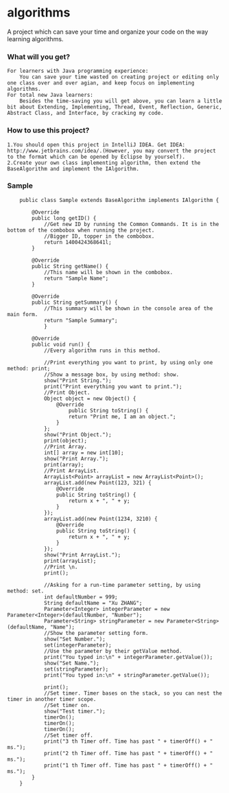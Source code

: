 algorithms
==========

A project which can save your time and organize your code on the way learning algorithms.

### What will you get?
    For learners with Java programming experience:
        You can save your time wasted on creating project or editing only one class over and over agian, and keep focus on implementing algorithms.
    For total new Java learners:
        Besides the time-saving you will get above, you can learn a little bit about Extending, Implementing, Thread, Event, Reflection, Generic, Abstract Class, and Interface, by cracking my code.

### How to use this project?
    1.You should open this project in IntelliJ IDEA. Get IDEA: http://www.jetbrains.com/idea/.(However, you may convert the project to the format which can be opened by Eclipse by yourself).
    2.Create your own class implementing algorithm, then extend the BaseAlgorithm and implement the IAlgorithm.
    
### Sample

        public class Sample extends BaseAlgorithm implements IAlgorithm {

            @Override
            public long getID() {
                //Get new ID by running the Common Commands. It is in the bottom of the combobox when running the project.
                //Bigger ID, topper in the combobox.
                return 1400424368641l;
            }

            @Override
            public String getName() {
                //This name will be shown in the combobox.
                return "Sample Name";
            }

            @Override
            public String getSummary() {
                //This summary will be shown in the console area of the main form.
                return "Sample Summary";
                }

            @Override
            public void run() {
                //Every algorithm runs in this method.

                //Print everything you want to print, by using only one method: print;
                //Show a message box, by using method: show.
                show("Print String.");
                print("Print everything you want to print.");
                //Print Object.
                Object object = new Object() {
                    @Override
                        public String toString() {
                        return "Print me, I am an object.";
                    }
                };
                show("Print Object.");
                print(object);
                //Print Array.
                int[] array = new int[10];
                show("Print Array.");
                print(array);
                //Print ArrayList.
                ArrayList<Point> arrayList = new ArrayList<Point>();
                arrayList.add(new Point(123, 321) {
                    @Override
                    public String toString() {
                        return x + ", " + y;
                    }
                });
                arrayList.add(new Point(1234, 3210) {
                    @Override
                    public String toString() {
                        return x + ", " + y;
                    }
                });
                show("Print ArrayList.");
                print(arrayList);
                //Print \n.
                print();

                //Asking for a run-time parameter setting, by using method: set.
                int defaultNumber = 999;
                String defaultName = "Xu ZHANG";
                Parameter<Integer> integerParameter = new Parameter<Integer>(defaultNumber, "Number");
                Parameter<String> stringParameter = new Parameter<String>(defaultName, "Name");
                //Show the parameter setting form.
                show("Set Number.");
                set(integerParameter);
                //Use the parameter by their getValue method.
                print("You typed in:\n" + integerParameter.getValue());
                show("Set Name.");
                set(stringParameter);
                print("You typed in:\n" + stringParameter.getValue());

                print();
                //Set timer. Timer bases on the stack, so you can nest the timer in another timer scope.
                //Set timer on.
                show("Test timer.");
                timerOn();
                timerOn();
                timerOn();
                //Set timer off.
                print("3 th Timer off. Time has past " + timerOff() + " ms.");
                print("2 th Timer off. Time has past " + timerOff() + " ms.");
                print("1 th Timer off. Time has past " + timerOff() + " ms.");
            }
        }
